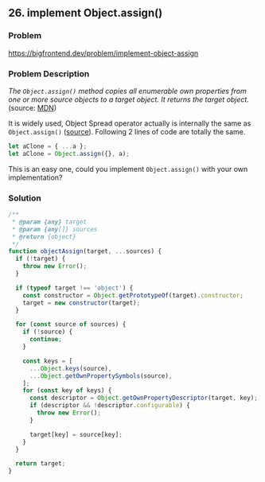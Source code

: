 ## 26. implement Object.assign()

### Problem

https://bigfrontend.dev/problem/implement-object-assign

### Problem Description

_The `Object.assign()` method copies all enumerable own properties from one or more source objects to a target object. It returns the target object._ (source: [MDN](https://developer.mozilla.org/en-US/docs/Web/JavaScript/Reference/Global_Objects/Object/assign))

It is widely used, Object Spread operator actually is internally the same as `Object.assign()` ([source](https://github.com/tc39/proposal-object-rest-spread/blob/master/Spread.md)). Following 2 lines of code are totally the same.

```js
let aClone = { ...a };
let aClone = Object.assign({}, a);
```

This is an easy one, could you implement `Object.assign()` with your own implementation?

### Solution

```js
/**
 * @param {any} target
 * @param {any[]} sources
 * @return {object}
 */
function objectAssign(target, ...sources) {
  if (!target) {
    throw new Error();
  }

  if (typeof target !== 'object') {
    const constructor = Object.getPrototypeOf(target).constructor;
    target = new constructor(target);
  }

  for (const source of sources) {
    if (!source) {
      continue;
    }

    const keys = [
      ...Object.keys(source),
      ...Object.getOwnPropertySymbols(source),
    ];
    for (const key of keys) {
      const descriptor = Object.getOwnPropertyDescriptor(target, key);
      if (descriptor && !descriptor.configurable) {
        throw new Error();
      }

      target[key] = source[key];
    }
  }

  return target;
}
```
